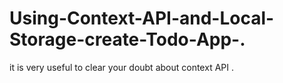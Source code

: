 # Using-Context-API-and-Local-Storage-create-Todo-App-.
it is very useful to clear your doubt about context API . 
